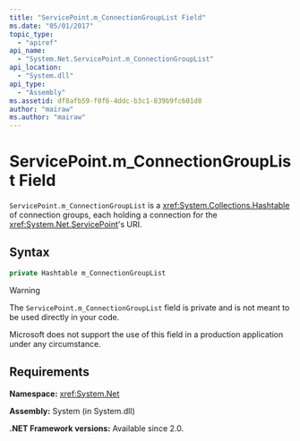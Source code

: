 ```yaml
---
title: "ServicePoint.m_ConnectionGroupList Field"
ms.date: "05/01/2017"
topic_type: 
  - "apiref"
api_name: 
  - "System.Net.ServicePoint.m_ConnectionGroupList"
api_location: 
  - "System.dll"
api_type: 
  - "Assembly"
ms.assetid: df8afb59-f0f6-4ddc-b3c1-839b9fc601d8
author: "mairaw"
ms.author: "mairaw"
---
```

# ServicePoint.m\_ConnectionGroupList Field

`ServicePoint.m_ConnectionGroupList` is a <xref:System.Collections.Hashtable> of connection groups, each holding a connection for the <xref:System.Net.ServicePoint>'s URI.

## Syntax
  
```csharp  
private Hashtable m_ConnectionGroupList
```

> [!WARNING]
> The `ServicePoint.m_ConnectionGroupList` field is private and is not meant to be used directly in your code.
> 
> Microsoft does not support the use of this field in a production application under any circumstance.

## Requirements

**Namespace:** <xref:System.Net>

**Assembly:** System (in System.dll)

**.NET Framework versions:** Available since 2.0.
